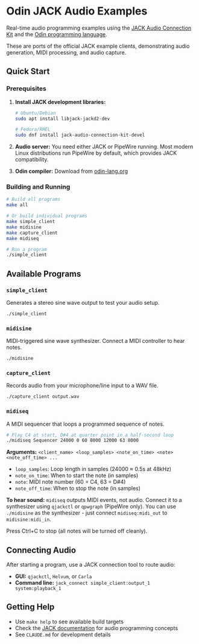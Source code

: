 # Odin JACK Audio Examples

Real-time audio programming examples using the [JACK Audio Connection
Kit](https://jackaudio.org/) and the [Odin programming
language](https://odin-lang.org).

These are ports of the official JACK example clients, demonstrating audio
generation, MIDI processing, and audio capture.

## Quick Start

### Prerequisites

1. **Install JACK development libraries:**
   ```bash
   # Ubuntu/Debian
   sudo apt install libjack-jackd2-dev
   
   # Fedora/RHEL
   sudo dnf install jack-audio-connection-kit-devel
   ```

2. **Audio server:** You need either JACK or PipeWire running. Most modern
   Linux distributions run PipeWire by default, which provides JACK
   compatibility.

3. **Odin compiler:** Download from [odin-lang.org](https://odin-lang.org)

### Building and Running

```bash
# Build all programs
make all

# Or build individual programs
make simple_client
make midisine
make capture_client
make midiseq

# Run a program
./simple_client
```

## Available Programs

### `simple_client`
Generates a stereo sine wave output to test your audio setup.
```bash
./simple_client
```

### `midisine` 
MIDI-triggered sine wave synthesizer. Connect a MIDI controller to hear notes.
```bash
./midisine
```

### `capture_client`
Records audio from your microphone/line input to a WAV file.
```bash
./capture_client output.wav
```

### `midiseq`
A MIDI sequencer that loops a programmed sequence of notes.
```bash
# Play C4 at start, D#4 at quarter point in a half-second loop
./midiseq Sequencer 24000 0 60 8000 12000 63 8000
```

**Arguments:** `<client_name> <loop_samples> <note_on_time> <note> <note_off_time> ...`
- `loop_samples`: Loop length in samples (24000 ≈ 0.5s at 48kHz)
- `note_on_time`: When to start the note (in samples)
- `note`: MIDI note number (60 = C4, 63 = D#4)
- `note_off_time`: When to stop the note (in samples)

**To hear sound:** `midiseq` outputs MIDI events, not audio. Connect it to a
synthesizer using `qjackctl` or `qpwgraph` (PipeWire only). You can use
`./midisine` as the synthesizer - just connect `midiseq:midi_out` to
`midisine:midi_in`.

Press Ctrl+C to stop (all notes will be turned off cleanly).

## Connecting Audio

After starting a program, use a JACK connection tool to route audio:

- **GUI:** `qjackctl`, `Helvum`, or `Carla`
- **Command line:** `jack_connect simple_client:output_1 system:playback_1`

## Getting Help

- Use `make help` to see available build targets
- Check the [JACK documentation](https://jackaudio.org/api/) for audio
  programming concepts
- See `CLAUDE.md` for development details
